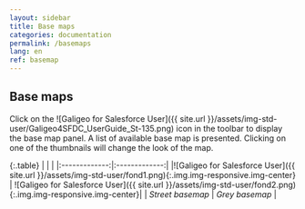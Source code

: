 ```yaml
---
layout: sidebar
title: Base maps
categories: documentation
permalink: /basemaps
lang: en
ref: basemap
---
```


## Base maps

Click on the ![Galigeo for Salesforce User]({{ site.url }}/assets/img-std-user/Galigeo4SFDC_UserGuide_St-135.png) icon in the toolbar to display the base map panel.
A list of available base map is presented. Clicking on one of the thumbnails will change the look of the map.

{:.table}
|   |    |
|:-------------:|:-------------:|
|![Galigeo for Salesforce User]({{ site.url }}/assets/img-std-user/fond1.png){:.img.img-responsive.img-center} | ![Galigeo for Salesforce User]({{ site.url }}/assets/img-std-user/fond2.png){:.img.img-responsive.img-center}|
| *Street basemap* | *Grey basemap* |